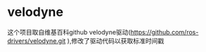 # velodyne
这个项目取自维基百科github velodyne驱动(https://github.com/ros-drivers/velodyne.git ),修改了驱动代码以获取标准时间戳

